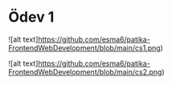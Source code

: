 # Ödev 1

![alt text]https://github.com/esma6/patika-FrontendWebDevelopment/blob/main/cs1.png)

![alt text]https://github.com/esma6/patika-FrontendWebDevelopment/blob/main/cs2.png)


